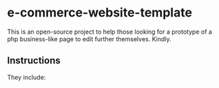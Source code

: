 # e-commerce-website-template
This is an open-source project to help those looking for a prototype of a php business-like page to edit further themselves. 
Kindly.
## Instructions
They include: